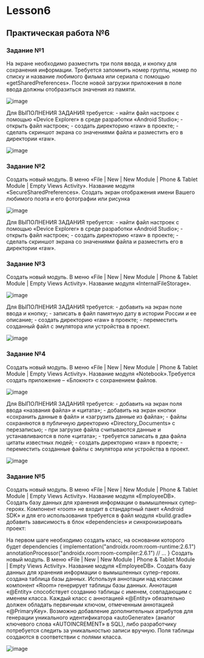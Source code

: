 # Lesson6

## Практическая работа №6

### Задание №1

На экране необходимо разместить три поля ввода, и кнопку для сохранения информации. Требуется запомнить номер группы, номер по списку и название любимого фильма или сериала с помощью «getSharedPreferences». После новой загрузки приложения в поле ввода должны отобразиться значения из памяти. 

![image](https://github.com/user-attachments/assets/0dbe3a69-190d-4cc0-94f8-08694fc428f3)

Для ВЫПОЛНЕНИЯ ЗАДАНИЯ требуется: - найти файл настроек с помощью «Device Explorer» в среде разработки «Android Studio»; - открыть файл настроек; - создать директорию «raw» в проекте; - сделать скриншот экрана со значениями файла и разместить его в директории «raw».

![image](https://github.com/user-attachments/assets/aae2b219-f715-445d-a0f7-af351931e61b)

### Задание №2

Создать новый модуль. В меню «File | New | New Module | Phone & Tablet Module | Empty Views Activity». Название модуля «SecureSharedPreferences». Создать экран отображения имени Вашего любимого поэта и его фотографии или рисунка

![image](https://github.com/user-attachments/assets/e0745a0b-e263-4c7c-a46e-87037c0ffac6)

Для ВЫПОЛНЕНИЯ ЗАДАНИЯ требуется: - найти файл настроек с помощью «Device Explorer» в среде разработки «Android Studio»; - открыть файл настроек; - создать директорию «raw» в проекте; - сделать скриншот экрана со значениями файла и разместить его в директории «raw».

### Задание №3

Создать новый модуль. В меню «File | New | New Module | Phone & Tablet Module | Empty Views Activity». Название модуля «InternalFileStorage».

![image](https://github.com/user-attachments/assets/4ce2e386-096d-468b-b166-96e942df6cd5)

Для ВЫПОЛНЕНИЯ ЗАДАНИЯ требуется: - добавить на экран поле ввода и кнопку; - записать в файл памятную дату в истории России и ее описание; - создать директорию «raw» в проекте; - переместить созданный файл с эмулятора или устройства в проект.

![image](https://github.com/user-attachments/assets/9a2c67e8-87d1-4fcb-92d7-d400cc54b74f)

### Задание №4

Создать новый модуль. В меню «File | New | New Module | Phone & Tablet Module | Empty Views Activity». Название модуля «Notebook».Требуется создать приложение – «Блокнот» с сохранением файлов.

![image](https://github.com/user-attachments/assets/fac51ed8-4118-44ae-be22-35c25f373772)

 Для ВЫПОЛНЕНИЯ ЗАДАНИЯ требуется: - добавить на экран поля ввода «названия файла» и «цитата»; - добавить на экран кнопки «сохранить данные в файл» и «загрузить данные из файла»; - файлы сохраняются в публичную директорию «Directory_Documents» с перезаписью; - при загрузке файла считываются данные и устанавливаются в поле «цитата»; - требуется записать в два файла цитаты известных людей; - создать директорию «raw» в проекте; - переместить созданные файлы с эмулятора или устройства в проект.

![image](https://github.com/user-attachments/assets/4965aa34-abb6-462a-bd0b-19da45c9a864)

### Задание №5

Создать новый модуль. В меню «File | New | New Module | Phone & Tablet Module | Empty Views Activity». Название модуля «EmployeeDB». Создать базу данных для хранения информации о вымышленных супер-героях.
Компонент «room» не входит в стандартный пакет «Android SDK» и для его использования требуется в файл модуля «build.gradle» добавить зависимость в блок «dependencies» и синхронизировать проект:

На первом шаге необходимо создать класс, на основании которого будет 
dependencies { implementation("androidx.room:room-runtime:2.6.1") 
annotationProcessor("androidx.room:room-compiler:2.6.1") // ... } 
Создать новый модуль. В меню «File | New | New Module | Phone & Tablet Module | Empty Views Activity». Название модуля «EmployeeDB». 
Создать базу данных для хранения информации о вымышленных супер-героях. создана таблица базы данных. Используя аннотации над классами компонент «Room» генерирует таблицы базы данных. Аннотация «@Entity» способствует созданию таблицы с именем, совпадающим с именем класса. Каждый класс с аннотацией «@Entity» обязательно должен обладать первичным ключом, отмеченным аннотацией «@PrimaryKey». Возможно добавление дополнительных атрибутов для генерации уникального идентификатора «autoGenerate» (аналог ключевого слова «AUTOINCREMENT» в SQL), либо разработчику потребуется следить за уникальностью записи вручную. Поля таблицы создаются в соответствии с полями класса.

![image](https://github.com/user-attachments/assets/ca6895c8-e49c-4fed-a9fb-2e2746800d2e)



